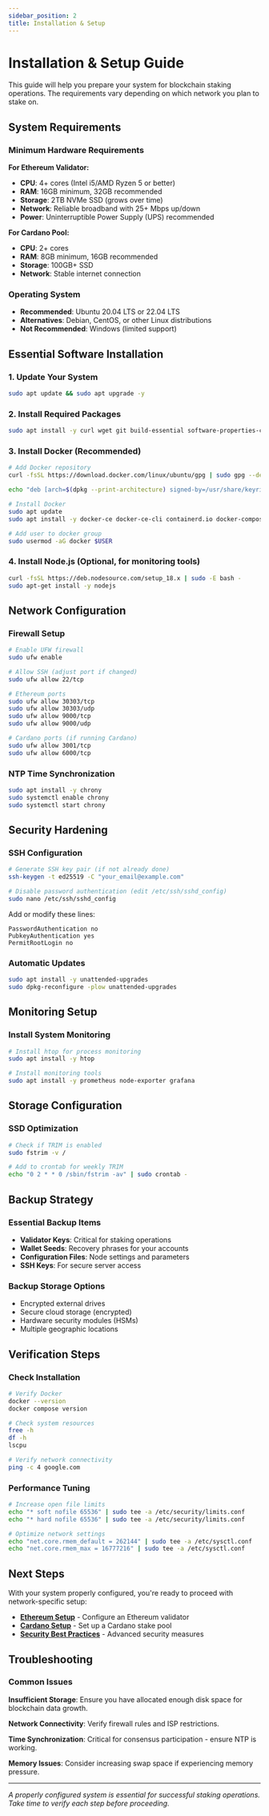 ```yaml
---
sidebar_position: 2
title: Installation & Setup
---
```


# Installation & Setup Guide

This guide will help you prepare your system for blockchain staking operations. The requirements vary depending on which network you plan to stake on.

## System Requirements

### **Minimum Hardware Requirements**

**For Ethereum Validator:**
- **CPU**: 4+ cores (Intel i5/AMD Ryzen 5 or better)
- **RAM**: 16GB minimum, 32GB recommended
- **Storage**: 2TB NVMe SSD (grows over time)
- **Network**: Reliable broadband with 25+ Mbps up/down
- **Power**: Uninterruptible Power Supply (UPS) recommended

**For Cardano Pool:**
- **CPU**: 2+ cores
- **RAM**: 8GB minimum, 16GB recommended  
- **Storage**: 100GB+ SSD
- **Network**: Stable internet connection

### **Operating System**
- **Recommended**: Ubuntu 20.04 LTS or 22.04 LTS
- **Alternatives**: Debian, CentOS, or other Linux distributions
- **Not Recommended**: Windows (limited support)

## Essential Software Installation

### **1. Update Your System**
```bash
sudo apt update && sudo apt upgrade -y
```

### **2. Install Required Packages**
```bash
sudo apt install -y curl wget git build-essential software-properties-common
```

### **3. Install Docker (Recommended)**
```bash
# Add Docker repository
curl -fsSL https://download.docker.com/linux/ubuntu/gpg | sudo gpg --dearmor -o /usr/share/keyrings/docker-archive-keyring.gpg

echo "deb [arch=$(dpkg --print-architecture) signed-by=/usr/share/keyrings/docker-archive-keyring.gpg] https://download.docker.com/linux/ubuntu $(lsb_release -cs) stable" | sudo tee /etc/apt/sources.list.d/docker.list > /dev/null

# Install Docker
sudo apt update
sudo apt install -y docker-ce docker-ce-cli containerd.io docker-compose-plugin

# Add user to docker group
sudo usermod -aG docker $USER
```

### **4. Install Node.js (Optional, for monitoring tools)**
```bash
curl -fsSL https://deb.nodesource.com/setup_18.x | sudo -E bash -
sudo apt-get install -y nodejs
```

## Network Configuration

### **Firewall Setup**
```bash
# Enable UFW firewall
sudo ufw enable

# Allow SSH (adjust port if changed)
sudo ufw allow 22/tcp

# Ethereum ports
sudo ufw allow 30303/tcp
sudo ufw allow 30303/udp
sudo ufw allow 9000/tcp
sudo ufw allow 9000/udp

# Cardano ports (if running Cardano)
sudo ufw allow 3001/tcp
sudo ufw allow 6000/tcp
```

### **NTP Time Synchronization**
```bash
sudo apt install -y chrony
sudo systemctl enable chrony
sudo systemctl start chrony
```

## Security Hardening

### **SSH Configuration**
```bash
# Generate SSH key pair (if not already done)
ssh-keygen -t ed25519 -C "your_email@example.com"

# Disable password authentication (edit /etc/ssh/sshd_config)
sudo nano /etc/ssh/sshd_config
```

Add or modify these lines:
```
PasswordAuthentication no
PubkeyAuthentication yes
PermitRootLogin no
```

### **Automatic Updates**
```bash
sudo apt install -y unattended-upgrades
sudo dpkg-reconfigure -plow unattended-upgrades
```

## Monitoring Setup

### **Install System Monitoring**
```bash
# Install htop for process monitoring
sudo apt install -y htop

# Install monitoring tools
sudo apt install -y prometheus node-exporter grafana
```

## Storage Configuration

### **SSD Optimization**
```bash
# Check if TRIM is enabled
sudo fstrim -v /

# Add to crontab for weekly TRIM
echo "0 2 * * 0 /sbin/fstrim -av" | sudo crontab -
```

## Backup Strategy

### **Essential Backup Items**
- **Validator Keys**: Critical for staking operations
- **Wallet Seeds**: Recovery phrases for your accounts
- **Configuration Files**: Node settings and parameters
- **SSH Keys**: For secure server access

### **Backup Storage Options**
- Encrypted external drives
- Secure cloud storage (encrypted)
- Hardware security modules (HSMs)
- Multiple geographic locations

## Verification Steps

### **Check Installation**
```bash
# Verify Docker
docker --version
docker compose version

# Check system resources
free -h
df -h
lscpu

# Verify network connectivity
ping -c 4 google.com
```

### **Performance Tuning**
```bash
# Increase open file limits
echo "* soft nofile 65536" | sudo tee -a /etc/security/limits.conf
echo "* hard nofile 65536" | sudo tee -a /etc/security/limits.conf

# Optimize network settings
echo "net.core.rmem_default = 262144" | sudo tee -a /etc/sysctl.conf
echo "net.core.rmem_max = 16777216" | sudo tee -a /etc/sysctl.conf
```

## Next Steps

With your system properly configured, you're ready to proceed with network-specific setup:

- **[Ethereum Setup](../ethereum-eth/node-setup)** - Configure an Ethereum validator
- **[Cardano Setup](../cardano-ada/)** - Set up a Cardano stake pool
- **[Security Best Practices](./security)** - Advanced security measures

## Troubleshooting

### **Common Issues**

**Insufficient Storage**: Ensure you have allocated enough disk space for blockchain data growth.

**Network Connectivity**: Verify firewall rules and ISP restrictions.

**Time Synchronization**: Critical for consensus participation - ensure NTP is working.

**Memory Issues**: Consider increasing swap space if experiencing memory pressure.

---

*A properly configured system is essential for successful staking operations. Take time to verify each step before proceeding.*
